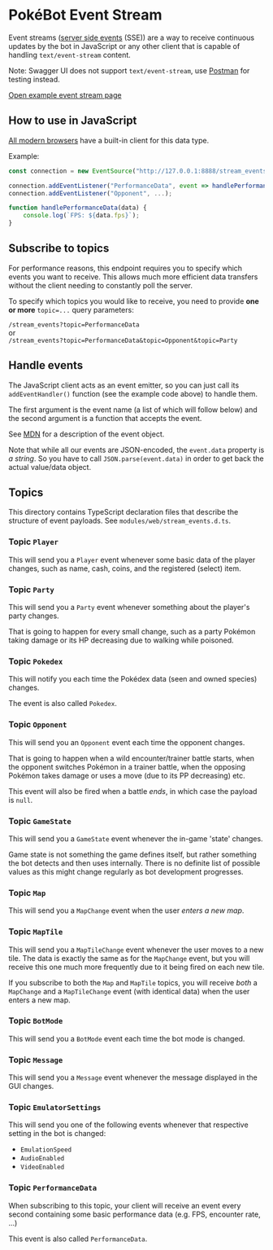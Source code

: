 # PokéBot Event Stream

Event streams ([server side events](https://developer.mozilla.org/en-US/docs/Web/API/Server-sent_events/Using_server-sent_events#event_stream_format) (SSE)) are a way to receive continuous updates by the bot in JavaScript or any other client that is capable of handling `text/event-stream` content.

Note: Swagger UI does not support `text/event-stream`, use [Postman](https://www.postman.com/) for testing instead.

[Open example event stream page](/)

## How to use in JavaScript

[All modern browsers](https://caniuse.com/eventsource) have a built-in client for this data type.

Example:
```javascript
const connection = new EventSource("http://127.0.0.1:8888/stream_events?topic=...&topic=...");

connection.addEventListener("PerformanceData", event => handlePerformanceData(JSON.parse(event.data)));
connection.addEventListener("Opponent", ...);

function handlePerformanceData(data) {
    console.log(`FPS: ${data.fps}`);
}
```

## Subscribe to topics

For performance reasons, this endpoint requires you to specify which events you want to receive.
This allows much more efficient data transfers without the client needing to constantly poll the server.

To specify which topics you would like to receive, you need to provide **one or more** `topic=...` query parameters:

`/stream_events?topic=PerformanceData`  
or  
`/stream_events?topic=PerformanceData&topic=Opponent&topic=Party`

## Handle events

The JavaScript client acts as an event emitter, so you can just call its `addEventHandler()` function (see the example code above) to handle them.

The first argument is the event name (a list of which will follow below) and the second argument is a function that accepts the event.

See [MDN](https://developer.mozilla.org/en-US/docs/Web/API/EventSource/message_event) for a description of the event object.

Note that while all our events are JSON-encoded, the `event.data` property is _a string_.
So you have to call `JSON.parse(event.data)` in order to get back the actual value/data object.

## Topics

This directory contains TypeScript declaration files that describe the structure of event payloads. See `modules/web/stream_events.d.ts`.

### Topic `Player`

This will send you a `Player` event whenever some basic data of the player changes, such as name, cash, coins, and the registered (select) item.

### Topic `Party`

This will send you a `Party` event whenever something about the player's party changes.

That is going to happen for every small change, such as a party Pokémon taking damage or its HP decreasing due to walking while poisoned.

### Topic `Pokedex`

This will notify you each time the Pokédex data (seen and owned species) changes.

The event is also called `Pokedex`.

### Topic `Opponent`

This will send you an `Opponent` event each time the opponent changes.

That is going to happen when a wild encounter/trainer battle starts, when the opponent switches Pokémon in a trainer battle, when the opposing Pokémon takes damage or uses a move (due to its PP decreasing) etc.

This event will also be fired when a battle _ends_, in which case the payload is `null`.

### Topic `GameState`

This will send you a `GameState` event whenever the in-game 'state' changes.

Game state is not something the game defines itself, but rather something the bot detects and then uses internally. There is no definite list of possible values as this might change regularly as bot development progresses.

### Topic `Map`

This will send you a `MapChange` event when the user _enters a new map_.

### Topic `MapTile`

This will send you a `MapTileChange` event whenever the user moves to a new tile.
The data is exactly the same as for the `MapChange` event, but you will receive this one much more frequently due to it being fired on each new tile.

If you subscribe to both the `Map` and `MapTile` topics, you will receive _both_ a `MapChange` and a `MapTileChange` event (with identical data) when the user enters a new map.

### Topic `BotMode`

This will send you a `BotMode` event each time the bot mode is changed.

### Topic `Message`

This will send you a `Message` event whenever the message displayed in the GUI
changes.

### Topic `EmulatorSettings`

This will send you one of the following events whenever that respective setting in the bot is changed:

- `EmulationSpeed`
- `AudioEnabled`
- `VideoEnabled`

### Topic `PerformanceData`

When subscribing to this topic, your client will receive an event every second containing some basic performance data (e.g. FPS, encounter rate, ...)

This event is also called `PerformanceData`.
